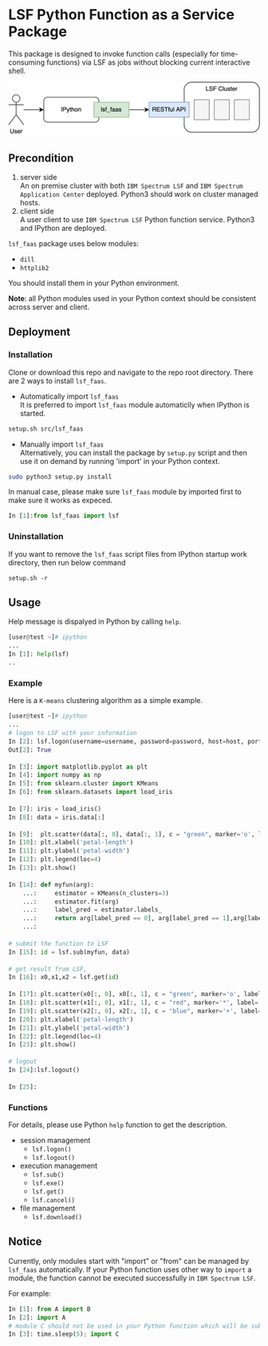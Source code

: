 # LSF Python Function as a Service Package
This package is designed to invoke function calls (especially for time-consuming functions) via LSF as jobs without blocking current interactive shell.

<p align="center"><img src="img/lsf_faas.png"></p>

## Precondition
1. server side  
   An on premise cluster with both `IBM Spectrum LSF` and `IBM Spectrum Application Center` deployed. Python3 should work on cluster managed hosts.
2. client side  
   A user client to use `IBM Spectrum LSF` Python function service. Python3 and IPython are deployed.

`lsf_faas` package uses below modules:
  - `dill`
  - `httplib2`

You should install them in your Python environment.

**Note**: all Python modules used in your Python context should be consistent across server and client.

## Deployment
### Installation
Clone or download this repo and navigate to the repo root directory. There are 2 ways to install `lsf_faas`.
- Automatically import `lsf_faas`  
It is preferred to import `lsf_faas` module automaticlly when IPython is started.
```bash
setup.sh src/lsf_faas
```

- Manually import `lsf_faas`  
Alternatively, you can install the package by `setup.py` script and then use it on demand by running 'import' in your Python context.
```bash
sudo python3 setup.py install
```
In manual case, please make sure `lsf_faas` module by imported first to make sure it works as expeced.
```python
In [1]:from lsf_faas import lsf
```

### Uninstallation
If you want to remove the `lsf_faas` script files from IPython startup work directory, then run below command
```
setup.sh -r
```

## Usage
Help message is dispalyed in Python by calling `help`.
```python
[user@test ~]# ipython
...
In [1]: help(lsf)
..
```

### Example
Here is a `K-means` clustering algorithm as a simple example.

```python
[user@test ~]# ipython
...
# logon to LSF with your information
In [2]: lsf.logon(username=username, password=password, host=host, port=port, isHttps=False)
Out[2]: True

In [3]: import matplotlib.pyplot as plt
In [4]: import numpy as np
In [5]: from sklearn.cluster import KMeans
In [6]: from sklearn.datasets import load_iris

In [7]: iris = load_iris()
In [8]: data = iris.data[:]

In [9]:  plt.scatter(data[:, 0], data[:, 1], c = "green", marker='o', label='label')
In [10]: plt.xlabel('petal-length')
In [11]: plt.ylabel('petal-width')
In [12]: plt.legend(loc=4)
In [13]: plt.show()

In [14]: def myfun(arg):
    ...:     estimator = KMeans(n_clusters=3)
    ...:     estimator.fit(arg)
    ...:     label_pred = estimator.labels_
    ...:     return arg[label_pred == 0], arg[label_pred == 1],arg[label_pred == 2]
    ...:

# submit the function to LSF
In [15]: id = lsf.sub(myfun, data)

# get result from LSF,
In [16]: x0,x1,x2 = lsf.get(id)

In [17]: plt.scatter(x0[:, 0], x0[:, 1], c = "green", marker='o', label='label1')
In [18]: plt.scatter(x1[:, 0], x1[:, 1], c = "red", marker='*', label='label2')
In [19]: plt.scatter(x2[:, 0], x2[:, 1], c = "blue", marker='+', label='label3')
In [20]: plt.xlabel('petal-length')
In [21]: plt.ylabel('petal-width')
In [22]: plt.legend(loc=4)
In [23]: plt.show()

# logout
In [24]:lsf.logout()

In [25]:
```

### Functions
For details, please use Python `help` function to get the description.
- session management
  - `lsf.logon()`
  - `lsf.logout()`
- execution management
  - `lsf.sub()`
  - `lsf.exe()`
  - `lsf.get()`
  - `lsf.cancel()`
- file management
  - `lsf.download()`
## Notice
Currently, only modules start with "import" or "from" can be managed by `lsf_faas` automatically. If your Python function uses other way to `import` a module, the function cannot be executed successfully in `IBM Spectrum LSF`.

For example:
```python
In [1]: from A import B
In [2]: import A
# module C should not be used in your Python function which will be submit to LSF
In [3]: time.sleep(5); import C
```

